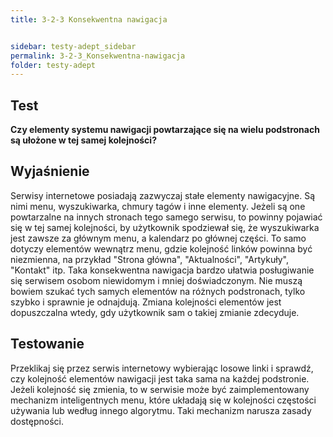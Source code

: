 ```yaml
---
title: 3-2-3 Konsekwentna nawigacja


sidebar: testy-adept_sidebar
permalink: 3-2-3_Konsekwentna-nawigacja
folder: testy-adept
---
```


## Test
**Czy elementy systemu nawigacji powtarzające się na wielu podstronach są ułożone w tej samej kolejności?**

## Wyjaśnienie
Serwisy internetowe posiadają zazwyczaj stałe elementy nawigacyjne. Są nimi menu, wyszukiwarka, chmury tagów i inne elementy. Jeżeli są one powtarzalne na innych stronach tego samego serwisu, to powinny pojawiać się w tej samej kolejności, by użytkownik spodziewał się, że wyszukiwarka jest zawsze za głównym menu, a kalendarz po głównej części. To samo dotyczy elementów wewnątrz menu, gdzie kolejność linków powinna być niezmienna, na przykład "Strona główna", "Aktualności", "Artykuły", "Kontakt" itp. Taka konsekwentna nawigacja bardzo ułatwia posługiwanie się serwisem osobom niewidomym i mniej doświadczonym. Nie muszą bowiem szukać tych samych elementów na różnych podstronach, tylko szybko i sprawnie je odnajdują. Zmiana kolejności elementów jest dopuszczalna wtedy, gdy użytkownik sam o takiej zmianie zdecyduje.

## Testowanie
Przeklikaj się przez serwis internetowy wybierając losowe linki i sprawdź, czy kolejność elementów nawigacji jest taka sama na każdej podstronie. Jeżeli kolejność się zmienia, to w serwisie może być zaimplementowany mechanizm inteligentnych menu, które układają się w kolejności częstości używania lub według innego algorytmu. Taki mechanizm narusza zasady dostępności.

